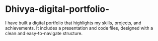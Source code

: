 # Dhivya-digital-portfolio-
I have built a digital portfolio that highlights my skills, projects, and achievements. It includes a presentation and code files, designed with a clean and easy-to-navigate structure.
